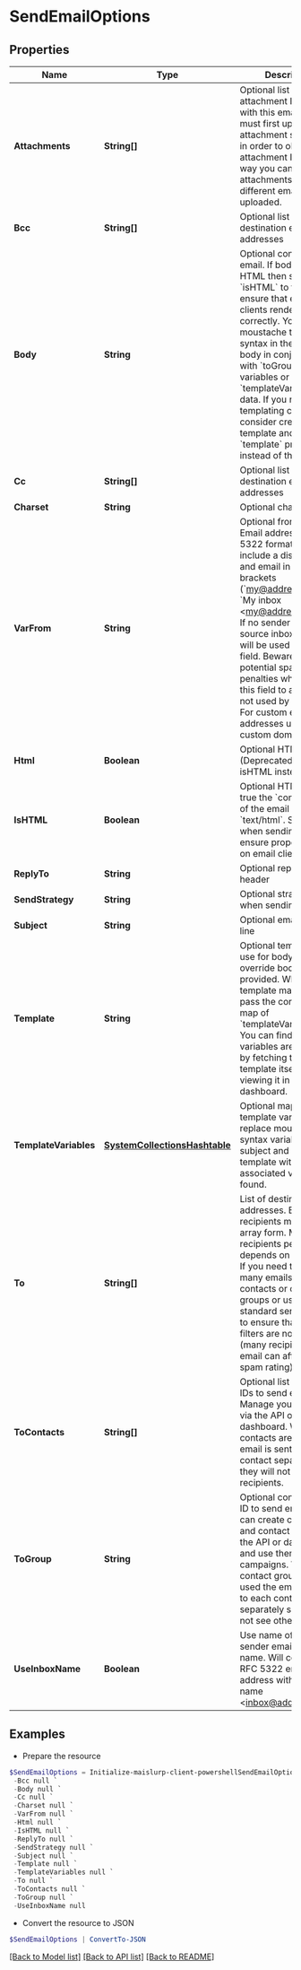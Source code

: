 # SendEmailOptions
## Properties

Name | Type | Description | Notes
------------ | ------------- | ------------- | -------------
**Attachments** | **String[]** | Optional list of attachment IDs to send with this email. You must first upload each attachment separately in order to obtain attachment IDs. This way you can reuse attachments with different emails once uploaded. | [optional] 
**Bcc** | **String[]** | Optional list of bcc destination email addresses | [optional] 
**Body** | **String** | Optional contents of email. If body contains HTML then set &#x60;isHTML&#x60; to true to ensure that email clients render it correctly. You can use moustache template syntax in the email body in conjunction with &#x60;toGroup&#x60; contact variables or &#x60;templateVariables&#x60; data. If you need more templating control consider creating a template and using the &#x60;template&#x60; property instead of the body. | [optional] 
**Cc** | **String[]** | Optional list of cc destination email addresses | [optional] 
**Charset** | **String** | Optional charset | [optional] 
**VarFrom** | **String** | Optional from address. Email address is RFC 5322 format and may include a display name and email in angle brackets (&#x60;my@address.com&#x60; or &#x60;My inbox &lt;my@address.com&gt;&#x60;). If no sender is set the source inbox address will be used for this field. Beware of potential spam penalties when setting this field to an address not used by the inbox. For custom email addresses use a custom domain. | [optional] 
**Html** | **Boolean** | Optional HTML flag (Deprecated: use isHTML instead) | [optional] 
**IsHTML** | **Boolean** | Optional HTML flag. If true the &#x60;content-type&#x60; of the email will be &#x60;text/html&#x60;. Set to true when sending HTML to ensure proper rending on email clients | [optional] 
**ReplyTo** | **String** | Optional replyTo header | [optional] 
**SendStrategy** | **String** | Optional strategy to use when sending the email | [optional] 
**Subject** | **String** | Optional email subject line | [optional] 
**Template** | **String** | Optional template ID to use for body. Will override body if provided. When using a template make sure you pass the corresponding map of &#x60;templateVariables&#x60;. You can find which variables are needed by fetching the template itself or viewing it in the dashboard. | [optional] 
**TemplateVariables** | [**SystemCollectionsHashtable**]() | Optional map of template variables. Will replace moustache syntax variables in subject and body or template with the associated values if found. | [optional] 
**To** | **String[]** | List of destination email addresses. Even single recipients must be in array form. Maximum recipients per email depends on your plan. If you need to send many emails try using contacts or contact groups or use a non standard sendStrategy to ensure that spam filters are not triggered (many recipients in one email can affect your spam rating). | [optional] 
**ToContacts** | **String[]** | Optional list of contact IDs to send email to. Manage your contacts via the API or dashboard. When contacts are used the email is sent to each contact separately so they will not see other recipients. | [optional] 
**ToGroup** | **String** | Optional contact group ID to send email to. You can create contacts and contact groups in the API or dashboard and use them for email campaigns. When contact groups are used the email is sent to each contact separately so they will not see other recipients | [optional] 
**UseInboxName** | **Boolean** | Use name of inbox as sender email address name. Will construct RFC 5322 email address with &#x60;Inbox name &lt;inbox@address.com&gt;&#x60; | [optional] 

## Examples

- Prepare the resource
```powershell
$SendEmailOptions = Initialize-maislurp-client-powershellSendEmailOptions  -Attachments null `
 -Bcc null `
 -Body null `
 -Cc null `
 -Charset null `
 -VarFrom null `
 -Html null `
 -IsHTML null `
 -ReplyTo null `
 -SendStrategy null `
 -Subject null `
 -Template null `
 -TemplateVariables null `
 -To null `
 -ToContacts null `
 -ToGroup null `
 -UseInboxName null
```

- Convert the resource to JSON
```powershell
$SendEmailOptions | ConvertTo-JSON
```

[[Back to Model list]](../README#documentation-for-models) [[Back to API list]](../README#documentation-for-api-endpoints) [[Back to README]](../README)

